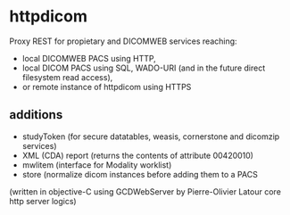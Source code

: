 # httpdicom

Proxy REST for propietary and DICOMWEB services reaching:
 - local DICOMWEB PACS using HTTP,
 - local DICOM PACS using SQL, WADO-URI (and in the future direct filesystem read access),
 - or remote instance of httpdicom using HTTPS

## additions
 - studyToken (for secure datatables, weasis, cornerstone and dicomzip services)
 - XML (CDA) report (returns the contents of attribute 00420010)
 - mwlitem (interface for Modality worklist)
 - store (normalize dicom instances before adding them to a PACS
 
(written in objective-C using GCDWebServer by Pierre-Olivier Latour core http server logics) 
